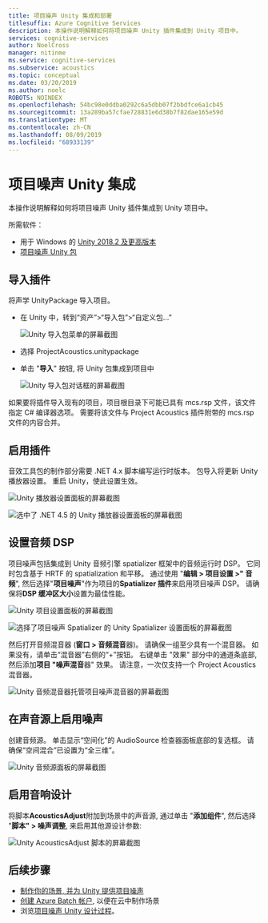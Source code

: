 ```yaml
---
title: 项目噪声 Unity 集成和部署
titlesuffix: Azure Cognitive Services
description: 本操作说明解释如何将项目噪声 Unity 插件集成到 Unity 项目中。
services: cognitive-services
author: NoelCross
manager: nitinme
ms.service: cognitive-services
ms.subservice: acoustics
ms.topic: conceptual
ms.date: 03/20/2019
ms.author: noelc
ROBOTS: NOINDEX
ms.openlocfilehash: 54bc98e0ddba0292c6a5dbb07f2bbdfce6a1cb45
ms.sourcegitcommit: 13a289ba57cfae728831e6d38b7f82dae165e59d
ms.translationtype: MT
ms.contentlocale: zh-CN
ms.lasthandoff: 08/09/2019
ms.locfileid: "68933139"
---
```

# <a name="project-acoustics-unity-integration"></a>项目噪声 Unity 集成
本操作说明解释如何将项目噪声 Unity 插件集成到 Unity 项目中。

所需软件：
* 用于 Windows 的 [Unity 2018.2 及更高版本](https://unity3d.com)
* [项目噪声 Unity 包](https://www.microsoft.com/download/details.aspx?id=57346)

## <a name="import-the-plugin"></a>导入插件
将声学 UnityPackage 导入项目。 
* 在 Unity 中，转到“资产”>“导入包”>“自定义包...”

    ![Unity 导入包菜单的屏幕截图](media/import-package.png)  

* 选择 ProjectAcoustics.unitypackage

* 单击 "**导入**" 按钮, 将 Unity 包集成到项目中  

    ![Unity 导入包对话框的屏幕截图](media/import-dialog.png)  

如果要将插件导入现有的项目，项目根目录下可能已具有 mcs.rsp 文件，该文件指定 C# 编译器选项。 需要将该文件与 Project Acoustics 插件附带的 mcs.rsp 文件的内容合并。

## <a name="enable-the-plugin"></a>启用插件
音效工具包的制作部分需要 .NET 4.x 脚本编写运行时版本。 包导入将更新 Unity 播放器设置。 重启 Unity，使此设置生效。

![Unity 播放器设置面板的屏幕截图](media/player-settings.png)

![选中了 .NET 4.5 的 Unity 播放器设置面板的屏幕截图](media/net45.png)

## <a name="set-up-audio-dsp"></a>设置音频 DSP
项目噪声包括集成到 Unity 音频引擎 spatializer 框架中的音频运行时 DSP。 它同时包含基于 HRTF 的 spatialization 和平移。 通过使用 "**编辑 > 项目设置 >" 音频**", 然后选择"**项目噪声**"作为项目的**Spatializer 插件**来启用项目噪声 DSP。 请确保将**DSP 缓冲区大小**设置为最佳性能。

![Unity 项目设置面板的屏幕截图](media/project-settings.png)  

![选择了项目噪声 Spatializer 的 Unity Spatializer 设置面板的屏幕截图](media/choose-spatializer.png)

然后打开音频混音器 (**窗口 > 音频混音**器)。 请确保一组至少具有一个混音器。 如果没有，请单击“混音器”右侧的“+”按钮。 右键单击 "效果" 部分中的通道条底部, 然后添加**项目 "噪声混音**器" 效果。 请注意，一次仅支持一个 Project Acoustics 混音器。

![Unity 音频混音器托管项目噪声混音器的屏幕截图](media/audio-mixer.png)

## <a name="enable-acoustics-on-sound-sources"></a>在声音源上启用噪声
创建音频源。 单击显示“空间化”的 AudioSource 检查器面板底部的复选框。 请确保“空间混合”已设置为“全三维”。  

![Unity 音频源面板的屏幕截图](media/audio-source.png)

## <a name="enable-acoustic-design"></a>启用音响设计
将脚本**AcousticsAdjust**附加到场景中的声音源, 通过单击 "**添加组件**", 然后选择 "**脚本" > 噪声调整**, 来启用其他源设计参数:

![Unity AcousticsAdjust 脚本的屏幕截图](media/acoustics-adjust.png)

## <a name="next-steps"></a>后续步骤
* [制作你的场景, 并为 Unity 提供项目噪声](unity-baking.md)
* [创建 Azure Batch 帐户](create-azure-account.md), 以便在云中制作场景
* 浏览[项目噪声 Unity 设计过程](unity-workflow.md)。

